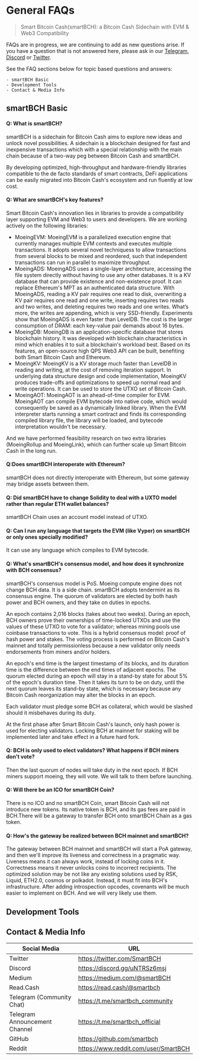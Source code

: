 # General FAQs

> Smart Bitcoin Cash(smartBCH): a Bitcoin Cash Sidechain with EVM & Web3 Compatibility 



FAQs are in progress, we are continuing to add as new questions arise. If you have a question that is not answered here, please ask in our [Telegram](https://t.me/smartbch_community), [Discord](https://discord.gg/7f6EzYJd) or [Twitter](https://twitter.com/SmartBCH).

See the FAQ sections below for topic based questions and answers:

```
- smartBCH Basic
- Development Tools 
- Contact & Media Info 

```

## smartBCH Basic

#### Q: What is smartBCH?
smartBCH is a sidechain for Bitcoin Cash aims to explore new ideas and unlock novel possibilities. A sidechain is a blockchain designed for fast and inexpensive transactions which with a special relationship with the main chain because of a two-way peg between Bitcoin Cash and smartBCH.

By developing optimized, high-throughput and hardware-friendly libraries compatible to the de facto standards of smart contracts, DeFi applications can be easily migrated into Bitcoin Cash's ecosystem and run fluently at low cost.


#### Q: What are smartBCH's key features?

Smart Bitcoin Cash's innovation lies in libraries to provide a compatibility layer supporting EVM and Web3 to users and developers. We are working actively on the following libraries:

- MoeingEVM: MoeingEVM is a parallelized execution engine that currently manages multiple EVM contexts and executes multiple transactions. It adopts several novel techniquess to allow transactions from several blocks to be mixed and reordered, such that independent transactions can run in parallel to maximize throughput.
- MoeingADS: MoeingADS uses a single-layer architecture, accessing the file system directly without having to use any other databases. It is a KV database that can provide existence and non-existence proof. It can replace Ethereum's MPT as an authenticated data structure. With MoeingADS, reading a KV pair requires one read to disk, overwriting a KV pair requires one read and one write, inserting requires two reads and two writes, and deleting requires two reads and one writes. What’s more, the writes are appending, which is very SSD-friendly. Experiments show that MoeingADS is even faster than LevelDB. The cost is the larger consumption of DRAM: each key-value pair demands about 16 bytes.
- MoeingDB: MoeingDB is an application-specific database that stores blockchain history. It was developed with blockchain characteristics in mind which enables it to suit a blockchain's workload best. Based on its features, an open-source high QPS Web3 API can be built, benefiting both Smart Bitcoin Cash and Ethereum.
- MoeingKV: MoeingKV is a KV storage much faster than LevelDB in reading and writing, at the cost of removing iteration support. In underlying data structure design and code implementation, MoeingKV produces trade-offs and optimizations to speed up normal read and write operations. It can be used to store the UTXO set of Bitcoin Cash.
- MoeingAOT: MoeingAOT is an ahead-of-time compiler for EVM. MoeingAOT can compile EVM bytecode into native code, which would consequently be saved as a dynamically linked library. When the EVM interpreter starts running a smart contract and finds its corresponding compiled library file, the library will be loaded, and bytecode interpretation wouldn't be necessary.

And we have performed feasibility research on two extra libraries (MoeingRollup and MoeingLink), which can further scale up Smart Bitcoin Cash in the long run.


#### Q:Does smartBCH interoperate with Ethereum?
smartBCH does not directly interoperate with Ethereum, but some gateway may bridge assets between them.


#### Q: Did smartBCH have to change Solidity to deal with a UXTO model rather than regular ETH wallet balances?
smartBCH Chain uses an account model instead of UTXO.


#### Q: Can I run any language that targets the EVM (like Vyper) on smartBCH or only ones specially modified?
It can use any language which compiles to EVM bytecode.


#### Q: What's smartBCH's consensus model, and how does it synchronize with BCH consensus?
smartBCH's consensus model is PoS. Moeing compute engine does not change BCH data. It is a side chain. smartBCH adopts tendermint as its consensus engine. The quorum of validators are elected by both hash power and BCH owners, and they take on duties in epochs.

An epoch contains 2,016 blocks (takes about two weeks). During an epoch, BCH owners prove their ownerships of time-locked UTXOs and use the values of these UTXO to vote for a validator; whereas mining pools use coinbase transactions to vote. This is a hybrid consensus model: proof of hash power and stakes. The voting process is performed on Bitcoin Cash's mainnet and totally permissionless because a new validator only needs endorsements from miners and/or holders.

An epoch's end time is the largest timestamp of its blocks, and its duration time is the difference between the end times of adjacent epochs. The quorum elected during an epoch will stay in a stand-by state for about 5% of the epoch's duration time. Then it takes its turn to be on duty, until the next quorum leaves its stand-by state, which is necessary because any Bitcoin Cash reorganization may alter the blocks in an epoch.

Each validator must pledge some BCH as collateral, which would be slashed should it misbehaves during its duty.

At the first phase after Smart Bitcoin Cash's launch, only hash power is used for electing validators. Locking BCH at mainnet for staking will be implemented later and take effect in a future hard fork.


#### Q: BCH is only used to elect validators? What happens if BCH miners don't vote?
Then the last quorum of nodes will take duty in the next epoch. If BCH miners support moeing, they will vote. We will talk to them before launching.


#### Q: Will there be an ICO for smartBCH Coin?
There is no ICO and no smartBCH Coin, smart Bitcoin Cash will not introduce new tokens. Its native token is BCH, and its gas fees are paid in BCH.There will be a gateway to transfer BCH onto smartBCH Chain as a gas token.


#### Q: How's the gateway be realized between BCH mainnet and smartBCH?
The gateway between BCH mainnet and smartBCH will start a PoA gateway, and then we'll improve its liveness and correctness in a pragmatic way. Liveness means it can always work, instead of locking coins in it. Correctness means it never unlocks coins to incorrect recipients. The optimized solution may be not like any existing solutions used by RSK, Liquid, ETH2.0, cosmos or polkadot. Instead, it must fit into BCH's infrastructure. After adding introspection opcodes, covenants will be much easier to implement on BCH. And we will very likely use them.




## Development Tools





## Contact & Media Info


| Social Media              | URL | 
| --------------------- | ------------------- |
|Twitter         | https://twitter.com/SmartBCH            |
| Discord  | https://discord.gg/uNTRSz6msj              | 
| Medium   | https://medium.com/@smartBCH                | 
| Read.Cash   | https://read.cash/@smartbch              | 
| Telegram (Community Chat)    | https://t.me/smartbch_community               | 
| Telegram Announcement Channel   | https://t.me/smartbch_official              | 
|GitHub        | https://github.com/smartbch        |
|Reddit         | https://www.reddit.com/user/SmartBCH           |




